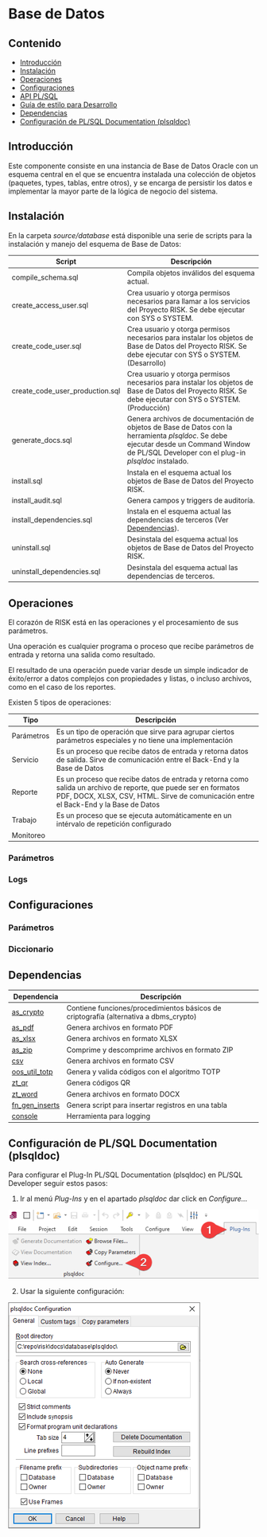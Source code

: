# Base de Datos

## Contenido
* [Introducción](#introducción)
* [Instalación](#instalación)
* [Operaciones](#operaciones)
* [Configuraciones](#configuraciones)
* [API PL/SQL](plsqldoc/index.html)
* [Guía de estilo para Desarrollo](styleguide.md)
* [Dependencias](#dependencias)
* [Configuración de PL/SQL Documentation (plsqldoc)](#configuración-de-plsql-documentation-plsqldoc)

## Introducción
Este componente consiste en una instancia de Base de Datos Oracle con un esquema central en el que se encuentra instalada una colección de objetos (paquetes, types, tablas, entre otros), y se encarga de persistir los datos e implementar la mayor parte de la lógica de negocio del sistema.

## Instalación
En la carpeta *source/database* está disponible una serie de scripts para la instalación y manejo del esquema de Base de Datos:

Script|Descripción
------|-----------
compile_schema.sql|Compila objetos inválidos del esquema actual.
create_access_user.sql|Crea usuario y otorga permisos necesarios para llamar a los servicios del Proyecto RISK. Se debe ejecutar con SYS o SYSTEM.
create_code_user.sql|Crea usuario y otorga permisos necesarios para instalar los objetos de Base de Datos del Proyecto RISK. Se debe ejecutar con SYS o SYSTEM. (Desarrollo)
create_code_user_production.sql|Crea usuario y otorga permisos necesarios para instalar los objetos de Base de Datos del Proyecto RISK. Se debe ejecutar con SYS o SYSTEM. (Producción)
generate_docs.sql|Genera archivos de documentación de objetos de Base de Datos con la herramienta *plsqldoc*. Se debe ejecutar desde un Command Window de PL/SQL Developer con el plug-in *plsqldoc* instalado.
install.sql|Instala en el esquema actual los objetos de Base de Datos del Proyecto RISK.
install_audit.sql|Genera campos y triggers de auditoría.
install_dependencies.sql|Instala en el esquema actual las dependencias de terceros (Ver [Dependencias](#dependencias)).
uninstall.sql|Desinstala del esquema actual los objetos de Base de Datos del Proyecto RISK.
uninstall_dependencies.sql|Desinstala del esquema actual las dependencias de terceros.

## Operaciones

El corazón de RISK está en las operaciones y el procesamiento de sus parámetros.

Una operación es cualquier programa o proceso que recibe parámetros de entrada y retorna una salida como resultado.

El resultado de una operación puede variar desde un simple indicador de éxito/error a datos complejos con propiedades y listas, o incluso archivos, como en el caso de los reportes.

Existen 5 tipos de operaciones:

Tipo|Descripción
----|-----------
Parámetros|Es un tipo de operación que sirve para agrupar ciertos parámetros especiales y no tiene una implementación
Servicio|Es un proceso que recibe datos de entrada y retorna datos de salida. Sirve de comunicación entre el Back-End y la Base de Datos
Reporte|Es un proceso que recibe datos de entrada y retorna como salida un archivo de reporte, que puede ser en formatos PDF, DOCX, XLSX, CSV, HTML. Sirve de comunicación entre el Back-End y la Base de Datos
Trabajo|Es un proceso que se ejecuta automáticamente en un intérvalo de repetición configurado
Monitoreo|

### Parámetros

### Logs

## Configuraciones

### Parámetros

### Diccionario

## Dependencias

Dependencia|Descripción
-----------|-----------
[as_crypto](https://github.com/antonscheffer/as_crypto)|Contiene funciones/procedimientos básicos de criptografía (alternativa a dbms_crypto)
[as_pdf](https://github.com/jtsoya539/as_pdf)|Genera archivos en formato PDF
[as_xlsx](https://github.com/antonscheffer/as_xlsx)|Genera archivos en formato XLSX
[as_zip](https://github.com/antonscheffer/as_zip)|Comprime y descomprime archivos en formato ZIP
[csv](https://oracle-base.com/dba/script?category=miscellaneous&file=csv.sql)|Genera archivos en formato CSV
[oos_util_totp](https://github.com/OraOpenSource/oos-utils)|Genera y valida códigos con el algoritmo TOTP
[zt_qr](https://github.com/zorantica/plsql-qr-code)|Genera códigos QR
[zt_word](https://github.com/zorantica/plsql-word)|Genera archivos en formato DOCX
[fn_gen_inserts](https://github.com/teopost/oracle-scripts)|Genera script para insertar registros en una tabla
[console](https://github.com/ogobrecht/console)|Herramienta para logging

## Configuración de PL/SQL Documentation (plsqldoc)

Para configurar el Plug-In PL/SQL Documentation (plsqldoc) en PL/SQL Developer seguir estos pasos:

1. Ir al menú *Plug-Ins* y en el apartado *plsqldoc* dar click en *Configure...*

![](plugins_configure.png)

2. Usar la siguiente configuración:

![](plsqldoc_config.png)